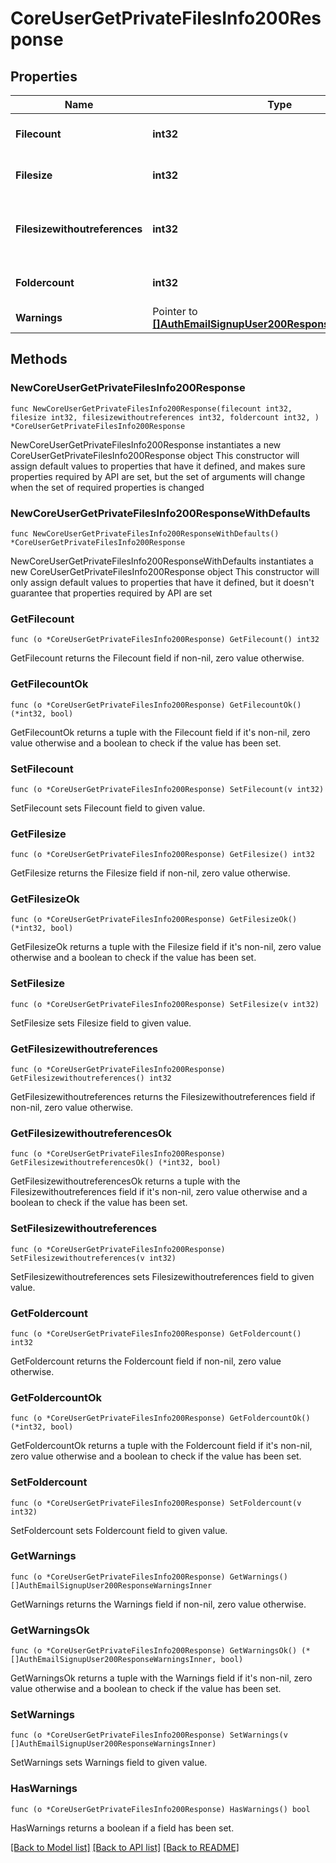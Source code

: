 # CoreUserGetPrivateFilesInfo200Response

## Properties

Name | Type | Description | Notes
------------ | ------------- | ------------- | -------------
**Filecount** | **int32** | Number of files in the area. | [default to null]
**Filesize** | **int32** | Total size of the files in the area. | [default to null]
**Filesizewithoutreferences** | **int32** | Total size of the area excluding file references | [default to null]
**Foldercount** | **int32** | Number of folders in the area. | [default to null]
**Warnings** | Pointer to [**[]AuthEmailSignupUser200ResponseWarningsInner**](AuthEmailSignupUser200ResponseWarningsInner.md) |  | [optional] 

## Methods

### NewCoreUserGetPrivateFilesInfo200Response

`func NewCoreUserGetPrivateFilesInfo200Response(filecount int32, filesize int32, filesizewithoutreferences int32, foldercount int32, ) *CoreUserGetPrivateFilesInfo200Response`

NewCoreUserGetPrivateFilesInfo200Response instantiates a new CoreUserGetPrivateFilesInfo200Response object
This constructor will assign default values to properties that have it defined,
and makes sure properties required by API are set, but the set of arguments
will change when the set of required properties is changed

### NewCoreUserGetPrivateFilesInfo200ResponseWithDefaults

`func NewCoreUserGetPrivateFilesInfo200ResponseWithDefaults() *CoreUserGetPrivateFilesInfo200Response`

NewCoreUserGetPrivateFilesInfo200ResponseWithDefaults instantiates a new CoreUserGetPrivateFilesInfo200Response object
This constructor will only assign default values to properties that have it defined,
but it doesn't guarantee that properties required by API are set

### GetFilecount

`func (o *CoreUserGetPrivateFilesInfo200Response) GetFilecount() int32`

GetFilecount returns the Filecount field if non-nil, zero value otherwise.

### GetFilecountOk

`func (o *CoreUserGetPrivateFilesInfo200Response) GetFilecountOk() (*int32, bool)`

GetFilecountOk returns a tuple with the Filecount field if it's non-nil, zero value otherwise
and a boolean to check if the value has been set.

### SetFilecount

`func (o *CoreUserGetPrivateFilesInfo200Response) SetFilecount(v int32)`

SetFilecount sets Filecount field to given value.


### GetFilesize

`func (o *CoreUserGetPrivateFilesInfo200Response) GetFilesize() int32`

GetFilesize returns the Filesize field if non-nil, zero value otherwise.

### GetFilesizeOk

`func (o *CoreUserGetPrivateFilesInfo200Response) GetFilesizeOk() (*int32, bool)`

GetFilesizeOk returns a tuple with the Filesize field if it's non-nil, zero value otherwise
and a boolean to check if the value has been set.

### SetFilesize

`func (o *CoreUserGetPrivateFilesInfo200Response) SetFilesize(v int32)`

SetFilesize sets Filesize field to given value.


### GetFilesizewithoutreferences

`func (o *CoreUserGetPrivateFilesInfo200Response) GetFilesizewithoutreferences() int32`

GetFilesizewithoutreferences returns the Filesizewithoutreferences field if non-nil, zero value otherwise.

### GetFilesizewithoutreferencesOk

`func (o *CoreUserGetPrivateFilesInfo200Response) GetFilesizewithoutreferencesOk() (*int32, bool)`

GetFilesizewithoutreferencesOk returns a tuple with the Filesizewithoutreferences field if it's non-nil, zero value otherwise
and a boolean to check if the value has been set.

### SetFilesizewithoutreferences

`func (o *CoreUserGetPrivateFilesInfo200Response) SetFilesizewithoutreferences(v int32)`

SetFilesizewithoutreferences sets Filesizewithoutreferences field to given value.


### GetFoldercount

`func (o *CoreUserGetPrivateFilesInfo200Response) GetFoldercount() int32`

GetFoldercount returns the Foldercount field if non-nil, zero value otherwise.

### GetFoldercountOk

`func (o *CoreUserGetPrivateFilesInfo200Response) GetFoldercountOk() (*int32, bool)`

GetFoldercountOk returns a tuple with the Foldercount field if it's non-nil, zero value otherwise
and a boolean to check if the value has been set.

### SetFoldercount

`func (o *CoreUserGetPrivateFilesInfo200Response) SetFoldercount(v int32)`

SetFoldercount sets Foldercount field to given value.


### GetWarnings

`func (o *CoreUserGetPrivateFilesInfo200Response) GetWarnings() []AuthEmailSignupUser200ResponseWarningsInner`

GetWarnings returns the Warnings field if non-nil, zero value otherwise.

### GetWarningsOk

`func (o *CoreUserGetPrivateFilesInfo200Response) GetWarningsOk() (*[]AuthEmailSignupUser200ResponseWarningsInner, bool)`

GetWarningsOk returns a tuple with the Warnings field if it's non-nil, zero value otherwise
and a boolean to check if the value has been set.

### SetWarnings

`func (o *CoreUserGetPrivateFilesInfo200Response) SetWarnings(v []AuthEmailSignupUser200ResponseWarningsInner)`

SetWarnings sets Warnings field to given value.

### HasWarnings

`func (o *CoreUserGetPrivateFilesInfo200Response) HasWarnings() bool`

HasWarnings returns a boolean if a field has been set.


[[Back to Model list]](../README.md#documentation-for-models) [[Back to API list]](../README.md#documentation-for-api-endpoints) [[Back to README]](../README.md)


